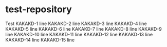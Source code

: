 # test-repository
Test
KAKAKD-1 line
KAKAKD-2 line
KAKAKD-3 line
KAKAKD-4 line
KAKAKD-5 line
KAKAKD-6 line
KAKAKD-7 line
KAKAKD-8 line
KAKAKD-9 line
KAKAKD-10 line
KAKAKD-11 line
KAKAKD-12 line
KAKAKD-13 line
KAKAKD-14 line
KAKAKD-15 line
